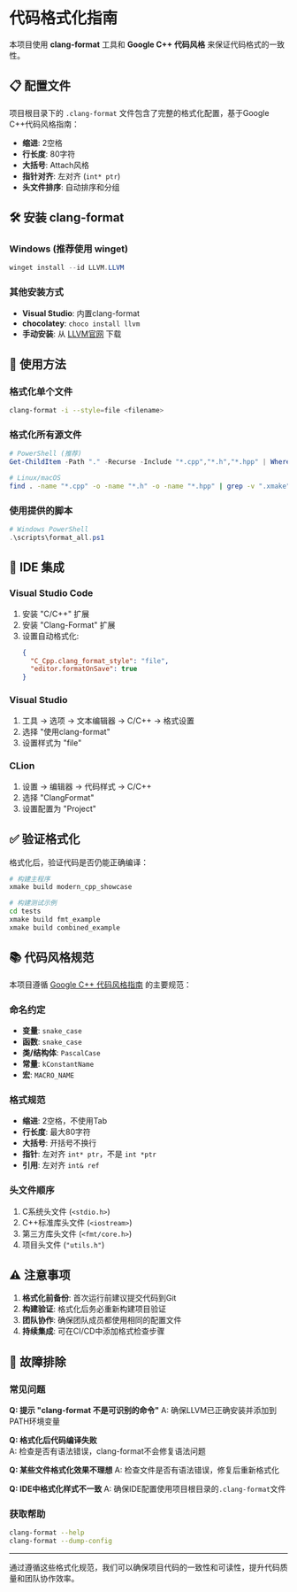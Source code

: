 # 代码格式化指南

本项目使用 **clang-format** 工具和 **Google C++ 代码风格** 来保证代码格式的一致性。

## 📋 配置文件

项目根目录下的 `.clang-format` 文件包含了完整的格式化配置，基于Google C++代码风格指南：

- **缩进**: 2空格
- **行长度**: 80字符
- **大括号**: Attach风格
- **指针对齐**: 左对齐 (`int* ptr`)
- **头文件排序**: 自动排序和分组

## 🛠️ 安装 clang-format

### Windows (推荐使用 winget)
```powershell
winget install --id LLVM.LLVM
```

### 其他安装方式
- **Visual Studio**: 内置clang-format
- **chocolatey**: `choco install llvm`
- **手动安装**: 从 [LLVM官网](https://llvm.org/builds/) 下载

## 🚀 使用方法

### 格式化单个文件
```bash
clang-format -i --style=file <filename>
```

### 格式化所有源文件
```powershell
# PowerShell (推荐)
Get-ChildItem -Path "." -Recurse -Include "*.cpp","*.h","*.hpp" | Where-Object { $_.FullName -notmatch "\\\.xmake\\" } | ForEach-Object { clang-format -i --style=file $_.FullName }
```

```bash
# Linux/macOS
find . -name "*.cpp" -o -name "*.h" -o -name "*.hpp" | grep -v ".xmake" | xargs clang-format -i --style=file
```

### 使用提供的脚本
```powershell
# Windows PowerShell
.\scripts\format_all.ps1
```

## 📝 IDE 集成

### Visual Studio Code
1. 安装 "C/C++" 扩展
2. 安装 "Clang-Format" 扩展  
3. 设置自动格式化:
   ```json
   {
     "C_Cpp.clang_format_style": "file",
     "editor.formatOnSave": true
   }
   ```

### Visual Studio
1. 工具 → 选项 → 文本编辑器 → C/C++ → 格式设置
2. 选择 "使用clang-format"
3. 设置样式为 "file"

### CLion
1. 设置 → 编辑器 → 代码样式 → C/C++
2. 选择 "ClangFormat"
3. 设置配置为 "Project"

## ✅ 验证格式化

格式化后，验证代码是否仍能正确编译：

```bash
# 构建主程序
xmake build modern_cpp_showcase

# 构建测试示例
cd tests
xmake build fmt_example
xmake build combined_example
```

## 📚 代码风格规范

本项目遵循 [Google C++ 代码风格指南](https://google.github.io/styleguide/cppguide.html) 的主要规范：

### 命名约定
- **变量**: `snake_case`
- **函数**: `snake_case` 
- **类/结构体**: `PascalCase`
- **常量**: `kConstantName`
- **宏**: `MACRO_NAME`

### 格式规范
- **缩进**: 2空格，不使用Tab
- **行长度**: 最大80字符
- **大括号**: 开括号不换行
- **指针**: 左对齐 `int* ptr`，不是 `int *ptr`
- **引用**: 左对齐 `int& ref`

### 头文件顺序
1. C系统头文件 (`<stdio.h>`)
2. C++标准库头文件 (`<iostream>`)  
3. 第三方库头文件 (`<fmt/core.h>`)
4. 项目头文件 (`"utils.h"`)

## ⚠️ 注意事项

1. **格式化前备份**: 首次运行前建议提交代码到Git
2. **构建验证**: 格式化后务必重新构建项目验证
3. **团队协作**: 确保团队成员都使用相同的配置文件
4. **持续集成**: 可在CI/CD中添加格式检查步骤

## 🔧 故障排除

### 常见问题

**Q: 提示 "clang-format 不是可识别的命令"**
A: 确保LLVM已正确安装并添加到PATH环境变量

**Q: 格式化后代码编译失败**  
A: 检查是否有语法错误，clang-format不会修复语法问题

**Q: 某些文件格式化效果不理想**
A: 检查文件是否有语法错误，修复后重新格式化

**Q: IDE中格式化样式不一致**
A: 确保IDE配置使用项目根目录的`.clang-format`文件

### 获取帮助
```bash
clang-format --help
clang-format --dump-config
```

---

通过遵循这些格式化规范，我们可以确保项目代码的一致性和可读性，提升代码质量和团队协作效率。